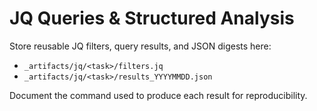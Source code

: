# JQ Queries & Structured Analysis

Store reusable JQ filters, query results, and JSON digests here:
- `_artifacts/jq/<task>/filters.jq`
- `_artifacts/jq/<task>/results_YYYYMMDD.json`

Document the command used to produce each result for reproducibility.
